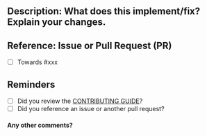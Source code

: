 ## Description: What does this implement/fix? Explain your changes.
<!-- add a description here --> 


## Reference: Issue or Pull Request (PR)
- [ ] Towards #xxx


## Reminders

- [ ] Did you review the [CONTRIBUTING GUIDE](https://github.com/data-umbrella/data-umbrella-website/blob/main/CONTRIBUTING.md)?
- [ ] Did you reference an issue or another pull request?

#### Any other comments?

<!--
Please be aware that we are a loose team of volunteers so patience is
necessary; assistance handling other issues is very welcome. We value
all user contributions, no matter how minor they are. If we are slow to
review, either the pull request needs some benchmarking, tinkering,
convincing, etc. or more likely the reviewers are simply busy. In either
case, we ask for your understanding during the review process.

Thanks for contributing!
-->
